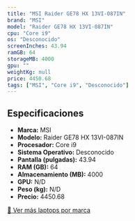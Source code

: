 ```yaml
---
title: "MSI Raider GE78 HX 13VI-087IN"
brand: "MSI"
model: "Raider GE78 HX 13VI-087IN"
cpu: "Core i9"
os: "Desconocido"
screenInches: 43.94
ramGB: 64
storageMB: 4000
gpu: ""
weightKg: null
price: 4450.68
tags: ["MSI", "Core i9", "Desconocido"]
---
```

## Especificaciones

- **Marca:** MSI
- **Modelo:** Raider GE78 HX 13VI-087IN
- **Procesador:** Core i9
- **Sistema Operativo:** Desconocido
- **Pantalla (pulgadas):** 43.94
- **RAM (GB):** 64
- **Almacenamiento (MB):** 4000
- **GPU:** N/D
- **Peso (kg):** N/D
- **Precio:** 4450.68

[:rocket: Ver más laptops por marca](/brand/msi)
